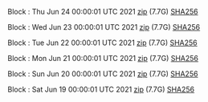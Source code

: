 Block [](https://insight.dash.org/insight/block/): Thu Jun 24 00:00:01 UTC 2021 [zip](https://dash-bootstrap.ams3.digitaloceanspaces.com/mainnet/2021-06-24/bootstrap.dat.zip) (7.7G) [SHA256](https://dash-bootstrap.ams3.digitaloceanspaces.com/mainnet/2021-06-24/sha256.txt)

Block [](https://insight.dash.org/insight/block/): Wed Jun 23 00:00:01 UTC 2021 [zip](https://dash-bootstrap.ams3.digitaloceanspaces.com/mainnet/2021-06-23/bootstrap.dat.zip) (7.7G) [SHA256](https://dash-bootstrap.ams3.digitaloceanspaces.com/mainnet/2021-06-23/sha256.txt)

Block [](https://insight.dash.org/insight/block/): Tue Jun 22 00:00:01 UTC 2021 [zip](https://dash-bootstrap.ams3.digitaloceanspaces.com/mainnet/2021-06-22/bootstrap.dat.zip) (7.7G) [SHA256](https://dash-bootstrap.ams3.digitaloceanspaces.com/mainnet/2021-06-22/sha256.txt)

Block [](https://insight.dash.org/insight/block/): Mon Jun 21 00:00:01 UTC 2021 [zip](https://dash-bootstrap.ams3.digitaloceanspaces.com/mainnet/2021-06-21/bootstrap.dat.zip) (7.7G) [SHA256](https://dash-bootstrap.ams3.digitaloceanspaces.com/mainnet/2021-06-21/sha256.txt)

Block [](https://insight.dash.org/insight/block/): Sun Jun 20 00:00:01 UTC 2021 [zip](https://dash-bootstrap.ams3.digitaloceanspaces.com/mainnet/2021-06-20/bootstrap.dat.zip) (7.7G) [SHA256](https://dash-bootstrap.ams3.digitaloceanspaces.com/mainnet/2021-06-20/sha256.txt)

Block [](https://insight.dash.org/insight/block/): Sat Jun 19 00:00:01 UTC 2021 [zip](https://dash-bootstrap.ams3.digitaloceanspaces.com/mainnet/2021-06-19/bootstrap.dat.zip) (7.7G) [SHA256](https://dash-bootstrap.ams3.digitaloceanspaces.com/mainnet/2021-06-19/sha256.txt)
